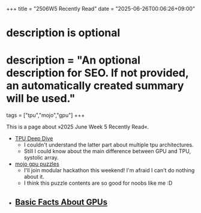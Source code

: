 +++
title = "2506W5 Recently Read"
date = "2025-06-26T00:06:26+09:00"

#
# description is optional
#
# description = "An optional description for SEO. If not provided, an automatically created summary will be used."

tags = ["tpu","mojo","gpu"]
+++

This is a page about »2025 June Week 5 Recently Read«.

- [TPU Deep Dive](https://henryhmko.github.io/posts/tpu/tpu.html)
    - I couldn't understand the latter part about multiple tpu architectures.
    - Still I could know about the main difference between GPU and TPU, systolic array.
- [mojo gpu puzzles](https://builds.modular.com/puzzles/introduction.html)
    - I'll join modular hackathon this weekend! I'm afraid I can't do nothing about it.
    - I think this puzzle contents are so good for noobs like me :D
- [Basic Facts About GPUs](https://damek.github.io/random/basic-facts-about-gpus/)
    - 
